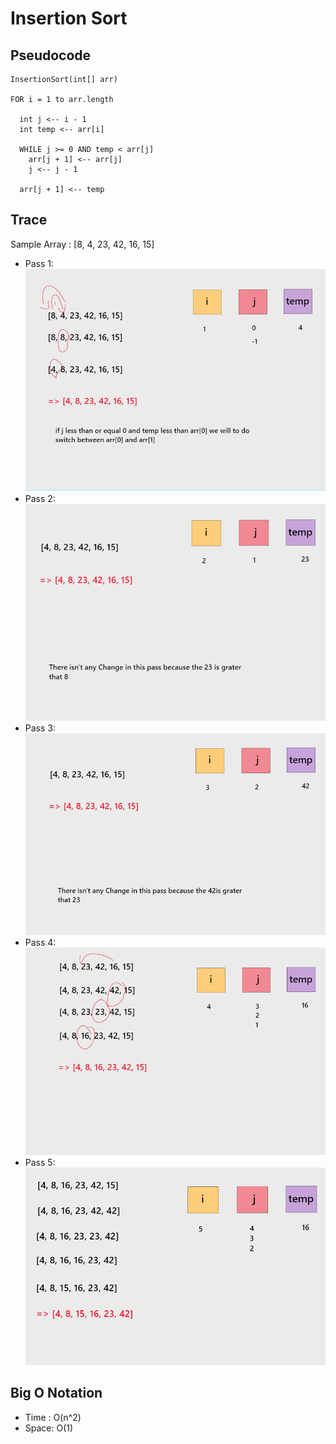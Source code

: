 # Insertion Sort

## Pseudocode

    InsertionSort(int[] arr)  

    FOR i = 1 to arr.length  

      int j <-- i - 1  
      int temp <-- arr[i]  

      WHILE j >= 0 AND temp < arr[j]  
        arr[j + 1] <-- arr[j]  
        j <-- j - 1  

      arr[j + 1] <-- temp  

## Trace

Sample Array : [8, 4, 23, 42, 16, 15]

* Pass 1:   
![pass1](image/pass1.png)  
* Pass 2:  
![pass12](image/pass2.png)  
* Pass 3:  
![pass3](image/pass3.png)  
* Pass 4:    
![pass4](image/pass4.png)  
* Pass 5:  
![pass5](image/pass5.png)  

## Big O Notation 
* Time : O(n^2)
* Space: O(1)
